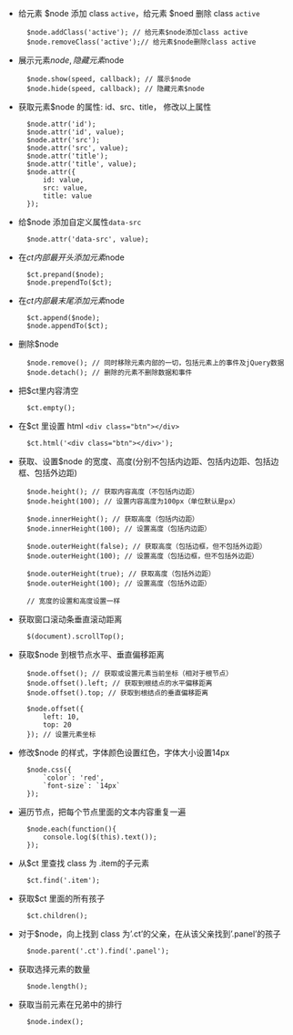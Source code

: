 * 给元素 $node 添加 class `active`，给元素 $noed 删除 class `active`

		$node.addClass('active'); // 给元素$node添加class active
		$node.removeClass('active');// 给元素$node删除class active

* 展示元素$node, 隐藏元素$node

		$node.show(speed, callback); // 展示$node
		$node.hide(speed, callback); // 隐藏元素$node

* 获取元素$node 的属性: id、src、title， 修改以上属性

		$node.attr('id');
		$node.attr('id', value);
		$node.attr('src');
		$node.attr('src', value);
		$node.attr('title');
		$node.attr('title', value);
		$node.attr({
			id: value,
			src: value,
			title: value
		});

* 给$node 添加自定义属性`data-src`

		$node.attr('data-src', value);

* 在$ct 内部最开头添加元素$node

		$ct.prepand($node);
		$node.prependTo($ct);

* 在$ct 内部最末尾添加元素$node

		$ct.append($node);
		$node.appendTo($ct);

* 删除$node

		$node.remove(); // 同时移除元素内部的一切，包括元素上的事件及jQuery数据
		$node.detach(); // 删除的元素不删除数据和事件

* 把$ct里内容清空

		$ct.empty();

* 在$ct 里设置 html `<div class="btn"></div>`

		$ct.html('<div class="btn"></div>');

* 获取、设置$node 的宽度、高度(分别不包括内边距、包括内边距、包括边框、包括外边距)

		$node.height(); // 获取内容高度（不包括内边距）
		$node.height(100); // 设置内容高度为100px（单位默认是px）

		$node.innerHeight(); // 获取高度（包括内边距）
		$node.innerHeight(100); // 设置高度（包括内边距）

		$node.outerHeight(false); // 获取高度（包括边框，但不包括外边距）
		$node.outerHeight(100); // 设置高度（包括边框，但不包括外边距）

		$node.outerHeight(true); // 获取高度（包括外边距）
		$node.outerHeight(100); // 设置高度（包括外边距）

		// 宽度的设置和高度设置一样

* 获取窗口滚动条垂直滚动距离

		$(document).scrollTop();

* 获取$node 到根节点水平、垂直偏移距离

		$node.offset(); // 获取或设置元素当前坐标（相对于根节点）
		$node.offset().left; // 获取到根结点的水平偏移距离
		$node.offset().top; // 获取到根结点的垂直偏移距离

		$node.offset({
			left: 10,
			top: 20
		}); // 设置元素坐标

* 修改$node 的样式，字体颜色设置红色，字体大小设置14px

		$node.css({
			`color`: 'red',
			`font-size`: `14px`
		});

* 遍历节点，把每个节点里面的文本内容重复一遍

		$node.each(function(){
			console.log($(this).text());
		});

* 从$ct 里查找 class 为 .item的子元素

		$ct.find('.item');

* 获取$ct 里面的所有孩子

		$ct.children();

* 对于$node，向上找到 class 为’.ct’的父亲，在从该父亲找到’.panel’的孩子

		$node.parent('.ct').find('.panel');

* 获取选择元素的数量

		$node.length();

* 获取当前元素在兄弟中的排行

		$node.index();
